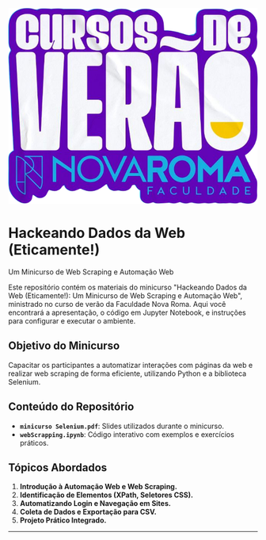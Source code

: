 ![logo](cursoDeVerao.png)
# Hackeando Dados da Web (Eticamente!)
Um Minicurso de Web Scraping e Automação Web


Este repositório contém os materiais do minicurso "Hackeando Dados da Web (Eticamente!): Um Minicurso de Web Scraping e Automação Web", ministrado no curso de verão da Faculdade Nova Roma. Aqui você encontrará a apresentação, o código em Jupyter Notebook, e instruções para configurar e executar o ambiente.

## **Objetivo do Minicurso**
Capacitar os participantes a automatizar interações com páginas da web e realizar web scraping de forma eficiente, utilizando Python e a biblioteca Selenium.

## **Conteúdo do Repositório**

-   **`minicurso Selenium.pdf`**: Slides utilizados durante o minicurso.
-   **`webScrapping.ipynb`**: Código interativo com exemplos e exercícios práticos.

## **Tópicos Abordados**

1.  **Introdução à Automação Web e Web Scraping.**
2.  **Identificação de Elementos (XPath, Seletores CSS).**
3.  **Automatizando Login e Navegação em Sites.**
4.  **Coleta de Dados e Exportação para CSV.**
5.  **Projeto Prático Integrado.**

----------

